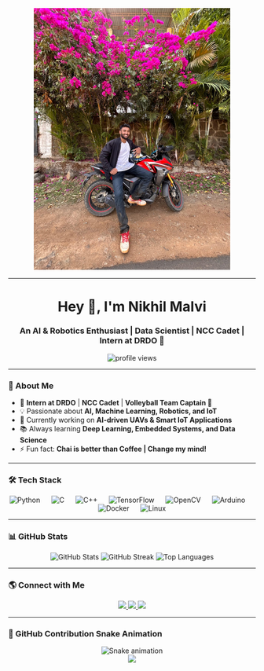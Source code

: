 <div align="center">
  <img src="IMG-20250301-WA0013.jpg" width="400" />
</div>

---

<h1 align="center">Hey 👋, I'm Nikhil Malvi</h1>
<h3 align="center">An AI & Robotics Enthusiast | Data Scientist | NCC Cadet | Intern at DRDO 🚀</h3>

<p align="center">
  <img src="https://komarev.com/ghpvc/?username=ScriptSherpa&color=blue" alt="profile views" />
</p>

---

### 🚀 About Me  
- 🎯 **Intern at DRDO** | **NCC Cadet** | **Volleyball Team Captain 🏐**  
- 💡 Passionate about **AI, Machine Learning, Robotics, and IoT**  
- 🔭 Currently working on **AI-driven UAVs & Smart IoT Applications**  
- 📚 Always learning **Deep Learning, Embedded Systems, and Data Science**  
- ⚡ Fun fact: **Chai is better than Coffee | Change my mind!**  

---

### 🛠 Tech Stack  

<div align="center">
  <img src="https://cdn.jsdelivr.net/gh/devicons/devicon/icons/python/python-original.svg" height="50" alt="Python" />
  <img width="15" />
  <img src="https://cdn.jsdelivr.net/gh/devicons/devicon/icons/c/c-original.svg" height="50" alt="C" />
  <img width="15" />
  <img src="https://cdn.jsdelivr.net/gh/devicons/devicon/icons/cplusplus/cplusplus-original.svg" height="50" alt="C++" />
  <img width="15" />
  <img src="https://cdn.jsdelivr.net/gh/devicons/devicon/icons/tensorflow/tensorflow-original.svg" height="50" alt="TensorFlow" />
  <img width="15" />
  <img src="https://cdn.jsdelivr.net/gh/devicons/devicon/icons/opencv/opencv-original.svg" height="50" alt="OpenCV" />
  <img width="15" />
  <img src="https://cdn.jsdelivr.net/gh/devicons/devicon/icons/arduino/arduino-original.svg" height="50" alt="Arduino" />
  <img width="15" />
  <img src="https://cdn.jsdelivr.net/gh/devicons/devicon/icons/docker/docker-original.svg" height="50" alt="Docker" />
  <img width="15" />
  <img src="https://cdn.jsdelivr.net/gh/devicons/devicon/icons/linux/linux-original.svg" height="50" alt="Linux" />
</div>

---

### 📊 GitHub Stats  

<div align="center">
  <img src="https://github-readme-stats.vercel.app/api?username=ScriptSherpa&show_icons=true&theme=dracula" height="150" alt="GitHub Stats" />
  <img src="https://streak-stats.demolab.com?user=ScriptSherpa&theme=dark&hide_border=false" height="150" alt="GitHub Streak" />
  <img src="https://github-readme-stats.vercel.app/api/top-langs?username=ScriptSherpa&layout=compact&theme=dracula" height="150" alt="Top Languages" />
</div>

---

### 🌎 Connect with Me  

<p align="center">
  <a href="https://linkedin.com/in/yourprofile">
    <img src="https://img.shields.io/badge/LinkedIn-blue?style=for-the-badge&logo=linkedin&logoColor=white" />
  </a>
  <a href="https://twitter.com/yourhandle">
    <img src="https://img.shields.io/badge/Twitter-1DA1F2?style=for-the-badge&logo=twitter&logoColor=white" />
  </a>
  <a href="mailto:your.email@example.com">
    <img src="https://img.shields.io/badge/Email-D14836?style=for-the-badge&logo=gmail&logoColor=white" />
  </a>
</p>

---

### 🐍 GitHub Contribution Snake Animation  

<div align="center">
  <img src="https://raw.githubusercontent.com/ScriptSherpa/ScriptSherpa/output/snake.svg" alt="Snake animation" />
</div>

<div align="center">
  <img src="https://visitor-badge.laobi.icu/badge?page_id=ScriptSherpa.ScriptSherpa" />
</div>
